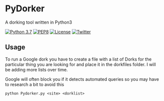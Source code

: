 # PyDorker
A dorking tool written in Python3

[![Python 3.7](https://img.shields.io/badge/python-3.7-FADA5E.svg?logo=python)](https://www.python.org/) [![PEP8](https://img.shields.io/badge/code%20style-pep8-red.svg)](https://www.python.org/dev/peps/pep-0008/) [![License](https://img.shields.io/badge/license-GPL3-lightgrey.svg)](https://www.gnu.org/licenses/gpl-3.0.en.html) [![Twitter](https://img.shields.io/badge/twitter-sneakerhax-38A1F3?logo=twitter)](https://twitter.com/sneakerhax)

## Usage
To run a Google dork you have to create a file with a list of Dorks for the particular thing you are looking for and place it in the dorkfiles folder. I will be adding more lists over time.

Google will often block you if it detects automated queries so you may have to research a bit to avoid this

```python Pydorker.py <site> <dorklist>```
